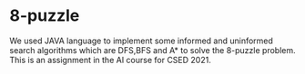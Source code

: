 # 8-puzzle
We used JAVA language to implement some informed and uninformed search algorithms which are DFS,BFS and A* to solve the 8-puzzle problem. This is an assignment in the AI course for CSED 2021.

